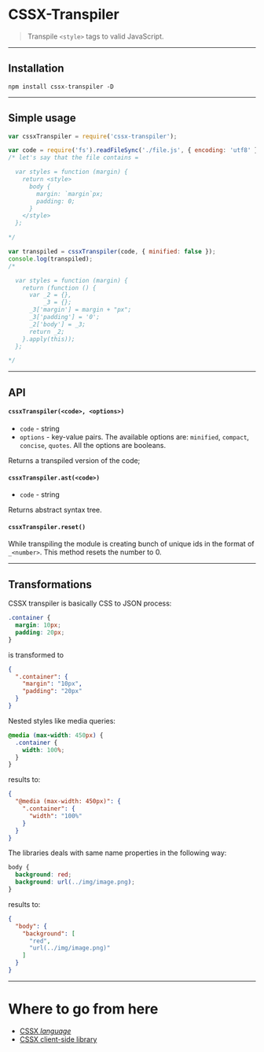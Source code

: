 # CSSX-Transpiler

> Transpile `<style>` tags to valid JavaScript.

---

## Installation

`npm install cssx-transpiler -D`

---

## Simple usage

```js
var cssxTranspiler = require('cssx-transpiler');

var code = require('fs').readFileSync('./file.js', { encoding: 'utf8' }).toString();
/* let's say that the file contains =

  var styles = function (margin) {
    return <style>
      body {
        margin: `margin`px;
        padding: 0;
      }
    </style>
  };

*/

var transpiled = cssxTranspiler(code, { minified: false });
console.log(transpiled);
/*

  var styles = function (margin) {
    return (function () {
      var _2 = {},
          _3 = {};
      _3['margin'] = margin + "px";
      _3['padding'] = '0';
      _2['body'] = _3;
      return _2;
    }.apply(this));
  };

*/

```

---

## API

#### `cssxTranspiler(<code>, <options>)`

* `code` - string
* `options` - key-value pairs. The available options are: `minified`, `compact`, `concise`, `quotes`. All the options are booleans.

Returns a transpiled version of the code;

#### `cssxTranspiler.ast(<code>)`

* `code` - string

Returns abstract syntax tree.

#### `cssxTranspiler.reset()`

While transpiling the module is creating bunch of unique ids in the format of `_<number>`. This method resets the number to 0.

---

## Transformations

CSSX transpiler is basically CSS to JSON process:

```css
.container {
  margin: 10px;
  padding: 20px;
}
```

is transformed to

```json
{
  ".container": {
    "margin": "10px",
    "padding": "20px"
  }
}
```

Nested styles like media queries:

```css
@media (max-width: 450px) {
  .container {
    width: 100%;
  }
}
```

results to:

```json
{
  "@media (max-width: 450px)": {
    ".container": {
      "width": "100%"
    }
  }
}
```

The libraries deals with same name properties in the following way:

```css
body {
  background: red;
  background: url(../img/image.png);
}
```

results to:

```json
{
  "body": {
    "background": [
      "red",
      "url(../img/image.png)"
    ]
  }
}
```

---

# Where to go from here

* [CSSX *language*](https://github.com/krasimir/cssx/blob/master/docs/cssx-lang.md)
* [CSSX client-side library](https://github.com/krasimir/cssx/tree/master/packages/cssx)
